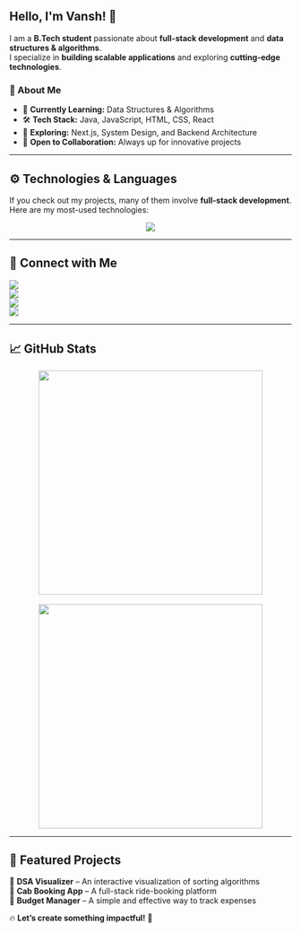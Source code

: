 <!-- Banner Section -->
 
## **Hello, I'm Vansh!** 👋  

I am a **B.Tech student** passionate about **full-stack development** and **data structures & algorithms**.  
I specialize in **building scalable applications** and exploring **cutting-edge technologies**.  

### **🔹 About Me**  
- 🎯 **Currently Learning:** Data Structures & Algorithms  
- 🛠️ **Tech Stack:** Java, JavaScript, HTML, CSS, React  
- 🚀 **Exploring:** Next.js, System Design, and Backend Architecture  
- 🤝 **Open to Collaboration:** Always up for innovative projects  

---

## **⚙️ Technologies & Languages**  

If you check out my projects, many of them involve **full-stack development**. Here are my most-used technologies:  

<p align="center">
  <img src="https://github-readme-stats.vercel.app/api/top-langs/?username=VanshRajput-dev&layout=compact&theme=dark" />
</p>

---

## **💼 Connect with Me**  

<p align="left">
  <a href="https://www.instagram.com/vanshrajputxd/">
    <img src="https://img.shields.io/badge/Instagram-222222?style=for-the-badge&logo=instagram&logoColor=white" />
  </a>
  <br>
  <a href="https://x.com/Vansh_Rajput_1">
    <img src="https://img.shields.io/badge/X-222222?style=for-the-badge&logo=x&logoColor=white" />
  </a>
  <br>
  <a href="https://www.linkedin.com/in/vansh-rajput-95348a270/">
    <img src="https://img.shields.io/badge/LinkedIn-222222?style=for-the-badge&logo=linkedin&logoColor=white" />
  </a>
  <br>
  <a href="mailto:vr7404560@gmail.com">
    <img src="https://img.shields.io/badge/Email-222222?style=for-the-badge&logo=gmail&logoColor=white" />
  </a>
</p>

---

## 📈 GitHub Stats  

<p align="center">
  <img src="https://github-readme-stats.vercel.app/api?username=VanshRajput-dev&show_icons=true&theme=dark" width="400"/>
  <br><br>
  <img src="https://streak-stats.demolab.com?user=VanshRajput-dev&theme=dark" width="400"/>
</p>

---

## **🚀 Featured Projects**  

🔹 **DSA Visualizer** – An interactive visualization of sorting algorithms  
🔹 **Cab Booking App** – A full-stack ride-booking platform  
🔹 **Budget Manager** – A simple and effective way to track expenses  

🔥 **Let’s create something impactful!** 🚀
